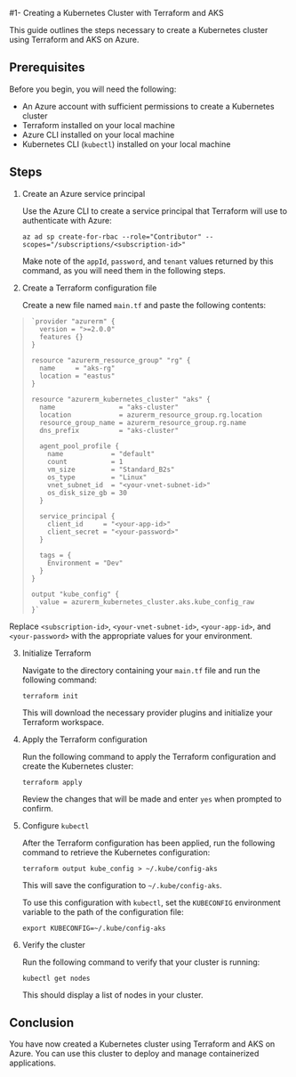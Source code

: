 #1- Creating a Kubernetes Cluster with Terraform and AKS

This guide outlines the steps necessary to create a Kubernetes cluster using Terraform and AKS on Azure.

## Prerequisites

Before you begin, you will need the following:

-   An Azure account with sufficient permissions to create a Kubernetes cluster
-   Terraform installed on your local machine
-   Azure CLI installed on your local machine
-   Kubernetes CLI (`kubectl`) installed on your local machine

## Steps

1.  Create an Azure service principal
    
    Use the Azure CLI to create a service principal that Terraform will use to authenticate with Azure:
    
    
    `az ad sp create-for-rbac --role="Contributor" --scopes="/subscriptions/<subscription-id>"` 
    
    Make note of the `appId`, `password`, and `tenant` values returned by this command, as you will need them in the following steps.
    
2.  Create a Terraform configuration file
    
    Create a new file named `main.tf` and paste the following contents:
    
    

>     `provider "azurerm" {
>       version = ">=2.0.0"
>       features {}
>     }
>     
>     resource "azurerm_resource_group" "rg" {
>       name     = "aks-rg"
>       location = "eastus"
>     }
>     
>     resource "azurerm_kubernetes_cluster" "aks" {
>       name                = "aks-cluster"
>       location            = azurerm_resource_group.rg.location
>       resource_group_name = azurerm_resource_group.rg.name
>       dns_prefix          = "aks-cluster"
>     
>       agent_pool_profile {
>         name            = "default"
>         count           = 1
>         vm_size         = "Standard_B2s"
>         os_type         = "Linux"
>         vnet_subnet_id  = "<your-vnet-subnet-id>"
>         os_disk_size_gb = 30
>       }
>     
>       service_principal {
>         client_id     = "<your-app-id>"
>         client_secret = "<your-password>"
>       }
>     
>       tags = {
>         Environment = "Dev"
>       }
>     }
>     
>     output "kube_config" {
>       value = azurerm_kubernetes_cluster.aks.kube_config_raw
>     }`

    
Replace `<subscription-id>`, `<your-vnet-subnet-id>`, `<your-app-id>`, and `<your-password>` with the appropriate values for your environment.
    
3.  Initialize Terraform
    
    Navigate to the directory containing your `main.tf` file and run the following command:
        
    `terraform init` 
    
    This will download the necessary provider plugins and initialize your Terraform workspace.
    
4.  Apply the Terraform configuration
    
    Run the following command to apply the Terraform configuration and create the Kubernetes cluster:
        
    `terraform apply` 
    
    Review the changes that will be made and enter `yes` when prompted to confirm.
    
5.  Configure `kubectl`
    
    After the Terraform configuration has been applied, run the following command to retrieve the Kubernetes configuration:
        
    `terraform output kube_config > ~/.kube/config-aks` 
    
    This will save the configuration to `~/.kube/config-aks`.
    
    To use this configuration with `kubectl`, set the `KUBECONFIG` environment variable to the path of the configuration file:
        
    `export KUBECONFIG=~/.kube/config-aks` 
    
6.  Verify the cluster
    
    Run the following command to verify that your cluster is running:
        
    `kubectl get nodes` 
    
    This should display a list of nodes in your cluster.
    

## Conclusion

You have now created a Kubernetes cluster using Terraform and AKS on Azure. You can use this cluster to deploy and manage containerized applications.
